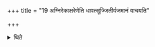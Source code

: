 +++
title = "19 अग्निरेकाक्षरेणेति धावत्सूज्जितीर्यजमानं वाचयति"

+++

<details><summary>थिते</summary>

अग्निरेकाक्षरेणेति धावत्सूज्जितीर्यजमानं वाचयति १९
</details>
